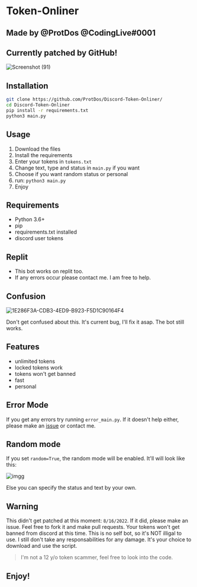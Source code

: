 # Token-Onliner
## Made by @ProtDos @CodingLive#0001

## Currently patched by GitHub!

![Screenshot (91)](https://user-images.githubusercontent.com/69071809/184872137-1c7bcdde-954a-412a-a576-aecd7c536f70.png)

## Installation
```bash
git clone https://github.com/ProtDos/Discord-Token-Onliner/
cd Discord-Token-Onliner
pip install -r requirements.txt
python3 main.py
```

## Usage
1. Download the files
2. Install the requirements
3. Enter your tokens in `tokens.txt`
4. Change text, type and status in `main.py` if you want
5. Choose if you want random status or personal
6. run: `python3 main.py`
7. Enjoy

## Requirements
- Python 3.6+
- pip
- requirements.txt installed
- discord user tokens

## Replit
- This bot works on replit too. 
- If any errors occur please contact me. I am free to help.

## Confusion
![1E286F3A-CDB3-4ED9-B923-F5D1C90164F4](https://user-images.githubusercontent.com/69071809/185761601-99d304b6-9d7b-4d30-84b6-6bebfdc03446.png)

Don't get confused about this. It's current bug, I'll fix it asap. The bot still works. 

## Features
- unlimited tokens
- locked tokens work
- tokens won't get banned
- fast
- personal

## Error Mode
If you get any errors try running `error_main.py`. If it doesn't help either, please make an [issue](https://github.com/ProtDos/Discord-Token-Onliner/issues/new) or contact me.


## Random mode
If you set `random=True`, the random mode will be enabled. It'll will look like this:

![imgg](https://user-images.githubusercontent.com/69071809/185407188-80f7d931-f3e2-4911-a38f-530a4926c158.png)

Else you can specify the status and text by your own.

## Warning
This didn't get patched at this moment: `8/16/2022`. If it did, please make an issue. Feel free to fork it and make pull requests. 
Your tokens won't get banned from discord at this time. 
This is no self bot, so it's NOT illigal to use. I still don't take any responsabilities for any damage. 
It's your choice to download and use the script. 
> I'm not a 12 y/o token scammer, feel free to look into the code.

## Enjoy!
